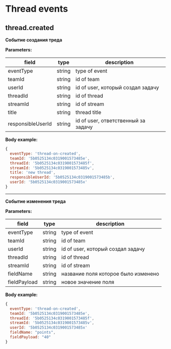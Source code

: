 # Thread events

## thread.created

**Событие создания треда**

**Parameters:**

| field     | type   | description   |
| --------- | ------ | ------------  |
| eventType | string | type of event |
| teamId    | string | id of team    |
| userId    | string | id of user, который создал задачу |
| threadId  | string | id of thread  |
| streamId  | string | id of stream  |
| title     | string | thread title  |
| responsibleUserId|string| id of user, ответственный за задачу |

**Body example:**
```js
{
  eventType: 'thread-on-created',
  teamId: '5b0525134c0319001573485e',
  threadId: '5b0525134c0319001573485f',
  streamId: '5b0525134c0319001573485v',
  title: 'new thread',
  responsibleUserId: '5b0525134c0319001573485b',
  userId: '5b0525134c0319001573485x'
}
```
-------------------------------
**Событие изменения треда**

**Parameters:**

| field     | type   | description   |
| --------- | ------ | ------------  |
| eventType | string | type of event |
| teamId    | string | id of team    |
| userId    | string | id of user, который создал задачу |
| threadId  | string | id of thread  |
| streamId  | string | id of stream  |
| fieldName | string | название поля которое было изменено |
| fieldPayload|string| новое значение поля |

**Body example:**
```js
{
  eventType: 'thread-on-created',
  teamId: '5b0525134c0319001573485e',
  threadId: '5b0525134c0319001573485f',
  streamId: '5b0525134c0319001573485v',
  userId: '5b0525134c0319001573485x'
  fieldName: "points",
  fieldPayload: "40"
}
```